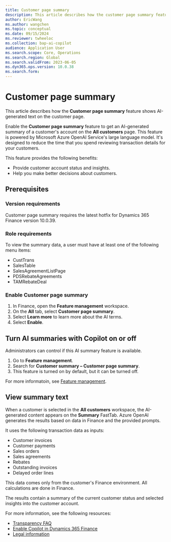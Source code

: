 ```yaml
---
title: Customer page summary
description: This article describes how the customer page summary feature shows AI-generated text on the customer page.
author: EricWang
ms.author: wangchen
ms.topic: conceptual
ms.date: 09/15/2024
ms.reviewer: twheeloc
ms.collection: bap-ai-copilot
audience: Application User
ms.search.scope: Core, Operations
ms.search.region: Global
ms.search.validFrom: 2023-06-05
ms.dyn365.ops.version: 10.0.38
ms.search.form:    
---
```


# Customer page summary

This article describes how the **Customer page summary** feature shows AI-generated text on the customer page.

Enable the **Customer page summary** feature to get an AI-generated summary of a customer's account on the **All customers** page. This feature is powered by Microsoft Azure OpenAI Service's large language model. It's designed to reduce the time that you spend reviewing transaction details for your customers.

This feature provides the following benefits:

- Provide customer account status and insights.
- Help you make better decisions about customers.

## Prerequisites

### Version requirements

Customer page summary requires the latest hotfix for Dynamics 365 Finance version 10.0.39.

### Role requirements

To view the summary data, a user must have at least one of the following menu items:

- CustTrans
- SalesTable
- SalesAgreementListPage
- PDSRebateAgreements
- TAMRebateDeal

### Enable Customer page summary

1. In Finance, open the **Feature management** workspace.
1. On the **All** tab, select **Customer page summary**.
1. Select **Learn more** to learn more about the AI terms.
1. Select **Enable**.

## Turn AI summaries with Copilot on or off

Administrators can control if this AI summary feature is available. 
1. Go to **Feature management**.
2. Search for **Customer summary – Customer page summary**.
3. This feature is turned on by default, but it can be turned off.

For more informatoin, see [Feature management](../../fin-ops-core/fin-ops/get-started/feature-management/feature-management-overview.md).


## View summary text

When a customer is selected in the **All customers** workspace, the AI-generated content appears on the **Summary** FastTab. Azure OpenAI generates the results based on data in Finance and the provided prompts.

It uses the following transaction data as inputs:

- Customer invoices
- Customer payments
- Sales orders
- Sales agreements
- Rebates
- Outstanding invoices
- Delayed order lines

This data comes only from the customer's Finance environment. All calculations are done in Finance.

The results contain a summary of the current customer status and selected insights into the customer account.

For more information, see the following resources:

- [Transparency FAQ](CustomerPageSummaryFAQ.md)
- [Enable Copilot in Dynamics 365 Finance](https://go.microsoft.com/fwlink/?linkid=2274122)
- [Legal information](https://go.microsoft.com/fwlink/?linkid=2173149)
